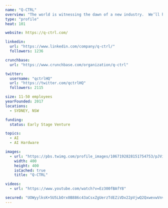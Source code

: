 ```yaml
---
name: "Q-CTRL"
overview: "The world is witnessing the dawn of a new industry.  We’ll help you take control of your quantum future."
type: "profile"
heat: 101

website: https://q-ctrl.com/

linkedin:
  url: "https://www.linkedin.com/company/q-ctrl/"
  followers: 1236

crunchbase:
  url: "https://www.crunchbase.com/organization/q-ctrl"

twitter:
  username: "qctrlHQ"
  url: "https://twitter.com/qctrlHQ"
  followers: 2115

size: 11-50 employees
yearFounded: 2017
locations:
  - SYDNEY, NSW

funding:
  status: Early Stage Venture

topics:
  - AI
  - AI Hardware

images:
  - url: "https://pbs.twimg.com/profile_images/1067192828151754753/pJVi1G-6_400x400.jpg"
    width: 400
    height: 400
    isCached: true
    title: "Q-CTRL"

videos:
  - url: "https://www.youtube.com/watch?v=Ez300fBAfY8"

secured: "UOWyylksK+5U5LbOrx0B886c43aCsxZgUerzTdEZiVDx22pVjwQ2QxwevwVnvtNEJvwMEh5cZV0epRry9wVtDziRlg1ytpUJmhgxmLRHlPBI4s5EMT5/umFnyrDBO8VjzsMMEjJY3jLELV0sAP5uRfX4xWshXcuIgrZeJ89zKluNtzQjEkv1nPxq5MMQAvhdJ7TCrrEzcSX6aNonRAJpBOcd7plbho5Mhj7P5qYmKRb4R10/nPPyjAKux1ex/xNDbMs16W/eafmPtadUjdZrm0yk79Yj6Q7k5e2xXisr7hLH7i1m7t1HkHYb9+kBDd/EXdiQzhH1kJ/A6h8BEslUE8F8VIYJhiRZ7ECcoR1xJlxFjI+op/65vhyYND/yJdf3;r0hN/EM0veRa/84Lcx38uw=="
---
```


